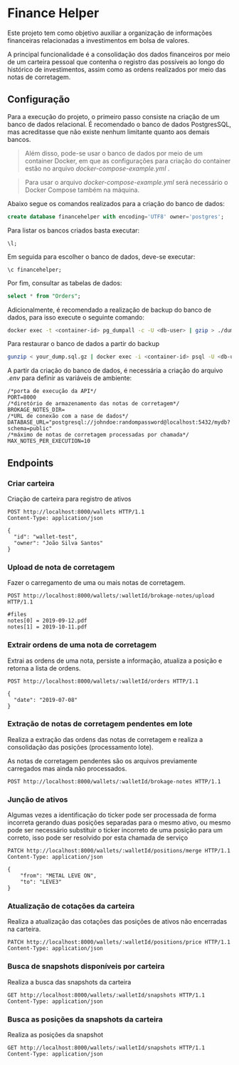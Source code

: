 # Finance Helper
Este projeto tem como objetivo auxiliar a organização de informações financeiras relacionadas a investimentos em bolsa de valores.

A principal funcionalidade é a consolidação dos dados financeiros por meio de um carteira pessoal que contenha o registro das possíveis ao longo do histórico de investimentos, assim como as ordens realizados por meio das notas de corretagem.

## Configuração

Para a execução do projeto, o primeiro passo consiste na criação de um banco de dados relacional.
É recomendado o banco de dados PostgresSQL, mas acreditasse que não existe nenhum limitante quanto aos demais bancos.

> Além disso, pode-se usar o banco de dados por meio de um container Docker, em que as configurações para criação do container estão no arquivo _docker-compose-example.yml_ .

> Para usar o arquivo _docker-compose-example.yml_ será necessário o Docker Compose também na máquina.

Abaixo segue os comandos realizados para a criação do banco de dados:

```sql
create database financehelper with encoding='UTF8' owner='postgres';
```

Para listar os bancos criados basta executar:

```
\l;
```

Em seguida para escolher o banco de dados, deve-se executar:

```
\c financehelper;
```

Por fim, consultar as tabelas de dados:

```sql
select * from "Orders";
```

Adicionalmente, é recomendado a realização de backup do banco de dados, para isso execute o seguinte comando:

```bash
docker exec -t <container-id> pg_dumpall -c -U <db-user> | gzip > ./dump_$(date +"%Y-%m-%d_%H_%M_%S").gz
```

Para restaurar o banco de dados a partir do backup

```bash
gunzip < your_dump.sql.gz | docker exec -i <container-id> psql -U <db-user> -d <db-name>
```

A partir da criação do banco de dados, é necessária a criação do arquivo _.env_ para definir as variáveis de ambiente:

```
/*porta de execução da API*/
PORT=8000
/*diretório de armazenamento das notas de corretagem*/
BROKAGE_NOTES_DIR=
/*URL de conexão com a nase de dados*/
DATABASE_URL="postgresql://johndoe:randompassword@localhost:5432/mydb?schema=public"
/*máximo de notas de corretagem processadas por chamada*/
MAX_NOTES_PER_EXECUTION=10
```

## Endpoints

### Criar carteira
Criação de carteira para registro de ativos

```http
POST http://localhost:8000/wallets HTTP/1.1
Content-Type: application/json

{
  "id": "wallet-test",
  "owner": "João Silva Santos"
}
```

### Upload de nota de corretagem
Fazer o carregamento de uma ou mais notas de corretagem.

```http
POST http://localhost:8000/wallets/:walletId/brokage-notes/upload HTTP/1.1

#files
notes[0] = 2019-09-12.pdf
notes[1] = 2019-10-11.pdf
```

### Extrair ordens de uma nota de corretagem
Extrai as ordens de uma nota, persiste a informação, atualiza a posição e retorna a lista de ordens.

```http
POST http://localhost:8000/wallets/:walletId/orders HTTP/1.1

{
  "date": "2019-07-08"
}
```

### Extração de notas de corretagem pendentes em lote
Realiza a extração das ordens das notas de corretagem e realiza a consolidação das posições (processamento lote).

As notas de corretagem pendentes são os arquivos previamente carregados mas ainda não processados.

```http
POST http://localhost:8000/wallets/:walletId/brokage-notes HTTP/1.1
```

### Junção de ativos
Algumas vezes a identificação do ticker pode ser processada de forma incorreta gerando duas posições separadas para o mesmo ativo, ou mesmo pode ser necessário substituir o ticker incorreto de uma posição para um correto, isso pode ser resolvido por esta chamada de serviço

```http
PATCH http://localhost:8000/wallets/:walletId/positions/merge HTTP/1.1
Content-Type: application/json

{
	"from": "METAL LEVE ON",
	"to": "LEVE3"
}
```
### Atualização de cotações da carteira
Realiza a atualização das cotações das posições de ativos não encerradas na carteira.

```http
PATCH http://localhost:8000/wallets/:walletId/positions/price HTTP/1.1
Content-Type: application/json
```

### Busca de snapshots disponíveis por carteira
Realiza a busca das snapshots da carteira

```http
GET http://localhost:8000/wallets/:walletId/snapshots HTTP/1.1
Content-Type: application/json
```

### Busca as posições da snapshots da carteira
Realiza as posições da snapshot

```http
GET http://localhost:8000/wallets/:walletId/snapshots HTTP/1.1
Content-Type: application/json
```